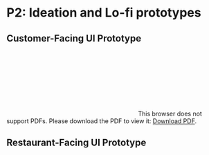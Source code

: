 # P2: Ideation and Lo-fi prototypes

## Customer-Facing UI Prototype
<object data="P2_Customer.pdf" type="application/pdf" width="1500px" height="1080px">
    <embed src="https://1drv.ms/b/s!An279VoIadgLhQDsGJv1VtUiQB9z">
        This browser does not support PDFs. Please download the PDF to view it: <a href="https://1drv.ms/b/s!An279VoIadgLhQDsGJv1VtUiQB9z">Download PDF</a>.</p>
    </embed>
</object>

## Restaurant-Facing UI Prototype